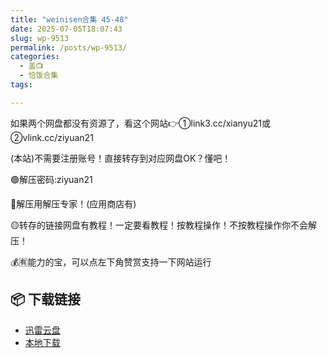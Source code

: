 ```yaml
---
title: "weinisen合集 45-48"
date: 2025-07-05T18:07:43
slug: wp-9513
permalink: /posts/wp-9513/
categories:
  - 盖📺
  - 恰饭合集
tags:

---
```


如果两个网盘都没有资源了，看这个网站👉①link3.cc/xianyu21或②vlink.cc/ziyuan21

(本站)不需要注册账号！直接转存到对应网盘OK？懂吧！

🟢解压密码:ziyuan21

🔵解压用解压专家！(应用商店有)

🟡转存的链接网盘有教程！一定要看教程！按教程操作！不按教程操作你不会解压！

💰🈶能力的宝，可以点左下角赞赏支持一下网站运行

## 📦 下载链接
- [迅雷云盘](https://blziyuan21.com/pay-download/9513?key=37929ec80f&down_id=0)
- [本地下载](https://blziyuan21.com/pay-download/9513?key=37929ec80f&down_id=1)

